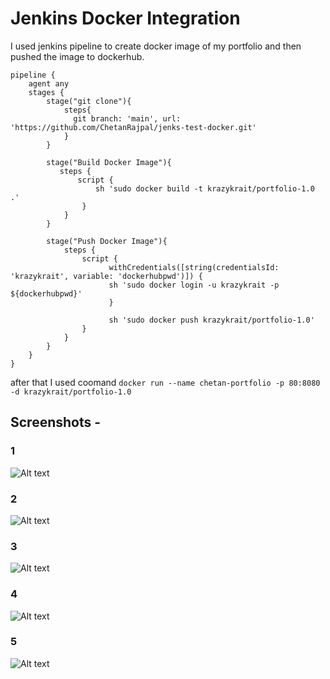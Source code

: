 # Jenkins Docker Integration

 I used jenkins pipeline to create docker image of my portfolio and then pushed the image to dockerhub.



    pipeline {
        agent any
        stages {
            stage("git clone"){
                steps{
                  git branch: 'main', url: 'https://github.com/ChetanRajpal/jenks-test-docker.git'
                }
            }
        
            stage("Build Docker Image"){
               steps {
                   script {
                       sh 'sudo docker build -t krazykrait/portfolio-1.0 .'
                    }
                }
            }
        
            stage("Push Docker Image"){
                steps {
                    script {
                          withCredentials([string(credentialsId: 'krazykrait', variable: 'dockerhubpwd')]) {
                          sh 'sudo docker login -u krazykrait -p ${dockerhubpwd}'
                          }
                       
                          sh 'sudo docker push krazykrait/portfolio-1.0'
                    }
                }
            }
        }
    }


 after that I used coomand `docker run --name chetan-portfolio -p 80:8080 -d krazykrait/portfolio-1.0`
 
 ## Screenshots -
 
 ### 1
 
 <img src="./schreenshots/1.png" alt="Alt text" title="Screenshot 1">
 
 ### 2
 
 <img src="./schreenshots/2.png" alt="Alt text" title="Screenshot 2">
 
 ### 3
 
 <img src="./schreenshots/3.png" alt="Alt text" title="Screenshot 3">
 
 ### 4
 
 <img src="./schreenshots/4.png" alt="Alt text" title="Screenshot 4">
 
 ### 5
 
 <img src="./schreenshots/5.png" alt="Alt text" title="Screenshot 5">
 
 
